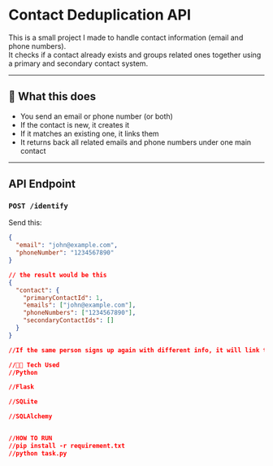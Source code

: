 # Contact Deduplication API

This is a small project I made to handle contact information (email and phone numbers).  
It checks if a contact already exists and groups related ones together using a primary and secondary contact system.

---

## 🔧 What this does

- You send an email or phone number (or both)
- If the contact is new, it creates it
- If it matches an existing one, it links them
- It returns back all related emails and phone numbers under one main contact

---

##  API Endpoint

### `POST /identify`

Send this:

```json
{
  "email": "john@example.com",
  "phoneNumber": "1234567890"
}

// the result would be this
{
  "contact": {
    "primaryContactId": 1,
    "emails": ["john@example.com"],
    "phoneNumbers": ["1234567890"],
    "secondaryContactIds": []
  }
}

//If the same person signs up again with different info, it will link them under the same primaryContactId,

//🧑‍💻 Tech Used
//Python

//Flask

//SQLite

//SQLAlchemy


//HOW TO RUN
//pip install -r requirement.txt
//python task.py





